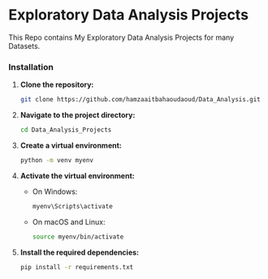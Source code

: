 # Exploratory Data Analysis Projects
This Repo contains My Exploratory Data Analysis Projects for many Datasets.

### Installation

1. **Clone the repository:**

    ```bash
    git clone https://github.com/hamzaaitbahaoudaoud/Data_Analysis.git
    ```

2. **Navigate to the project directory:**

    ```bash
    cd Data_Analysis_Projects
    ```

3. **Create a virtual environment:**

    ```bash
    python -m venv myenv
    ```

4. **Activate the virtual environment:**

    - On Windows:
      ```bash
      myenv\Scripts\activate
      ```
    - On macOS and Linux:
      ```bash
      source myenv/bin/activate
      ```

5. **Install the required dependencies:**

    ```bash
    pip install -r requirements.txt
    ```